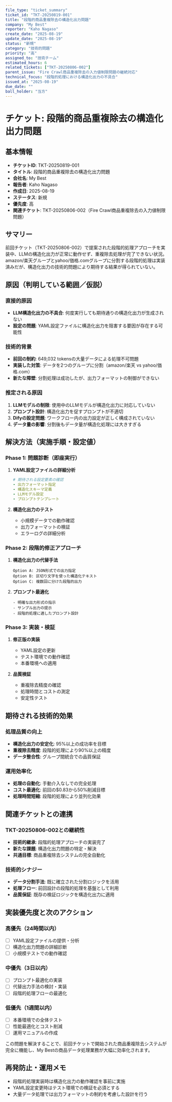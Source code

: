 ```yaml
---
file_type: "ticket_summary"
ticket_id: "TKT-20250819-001"
title: "段階的商品重複除去の構造化出力問題"
company: "My Best"
reporter: "Kaho Nagaso"
create_date: "2025-08-19"
update_date: "2025-08-19"
status: "新規"
category: "技術的問題"
priority: "高"
assigned_to: "技術チーム"
estimated_hours: 6
related_tickets: ["TKT-20250806-002"]
parent_issue: "Fire Crawl商品重複除去の入力値制限問題の継続対応"
technical_focus: "段階的処理における構造化出力の不具合"
issued_at: "2025-08-19"
due_date: ""
ball_holder: "当方"
---
```


# チケット: 段階的商品重複除去の構造化出力問題

## 基本情報
- **チケットID**: TKT-20250819-001
- **タイトル**: 段階的商品重複除去の構造化出力問題
- **会社名**: My Best
- **報告者**: Kaho Nagaso
- **作成日**: 2025-08-19
- **ステータス**: 新規
- **優先度**: 高
- **関連チケット**: TKT-20250806-002（Fire Crawl商品重複除去の入力値制限問題）

## サマリー
前回チケット（TKT-20250806-002）で提案された段階的処理アプローチを実装中、LLMの構造化出力が正常に動作せず、重複除去処理が完了できない状況。amazon/楽天グループとyahoo/価格.comグループに分割する段階的処理は実装済みだが、構造化出力の技術的問題により期待する結果が得られていない。

## 原因（判明している範囲／仮説）

### 直接的原因
- **LLM構造化出力の不具合**: 何度実行しても期待通りの構造化出力が生成されない
- **設定の問題**: YAML設定ファイルに構造化出力を阻害する要因が存在する可能性

### 技術的背景
- **前回の制約**: 649,032 tokensの大量データによる処理不可問題
- **実装した対策**: データを2つのグループに分割（amazon/楽天 vs yahoo/価格.com）
- **新たな障壁**: 分割処理は成功したが、出力フォーマットの制御ができない

### 推定される原因
1. **LLMモデルの制限**: 使用中のLLMモデルが構造化出力に対応していない
2. **プロンプト設計**: 構造化出力を促すプロンプトが不適切
3. **Difyの設定問題**: ワークフロー内の出力設定が正しく構成されていない
4. **データ量の影響**: 分割後もデータ量が構造化処理には大きすぎる

## 解決方法（実施手順・設定値）

### Phase 1: 問題診断（即座実行）
1. **YAML設定ファイルの詳細分析**
   ```yaml
   # 期待される設定要素の確認
   - 出力フォーマット指定
   - 構造化スキーマ定義  
   - LLMモデル設定
   - プロンプトテンプレート
   ```

2. **構造化出力のテスト**
   - 小規模データでの動作確認
   - 出力フォーマットの検証
   - エラーログの詳細分析

### Phase 2: 段階的修正アプローチ
1. **構造化出力の代替手法**
   ```
   Option A: JSON形式での出力指定
   Option B: 区切り文字を使った構造化テキスト  
   Option C: 複数回に分けた段階的出力
   ```

2. **プロンプト最適化**
   ```
   - 明確な出力形式の指示
   - サンプル出力の提示
   - 段階的処理に適したプロンプト設計
   ```

### Phase 3: 実装・検証
1. **修正版の実装**
   - YAML設定の更新
   - テスト環境での動作確認
   - 本番環境への適用

2. **品質検証**
   - 重複除去精度の確認
   - 処理時間とコストの測定
   - 安定性テスト

## 期待される技術的効果

### 処理品質の向上
- **構造化出力の安定化**: 95%以上の成功率を目標
- **重複除去精度**: 段階的処理により90%以上の精度
- **データ整合性**: グループ間統合での品質保証

### 運用効率化
- **処理の自動化**: 手動介入なしでの完全処理
- **コスト最適化**: 前回の$0.83から50%削減目標
- **処理時間短縮**: 段階的処理により並列化効果

## 関連チケットとの連携

### TKT-20250806-002との継続性
- **技術的継承**: 段階的処理アプローチの実装完了
- **新たな課題**: 構造化出力問題の特定・解決
- **共通目標**: 商品重複除去システムの完全自動化

### 技術的シナジー
- **データ分割手法**: 既に確立された分割ロジックを活用
- **処理フロー**: 前回設計の段階的処理を基盤として利用
- **品質保証**: 既存の検証ロジックを構造化出力に適用

## 実装優先度と次のアクション

### 高優先（24時間以内）
- [ ] YAML設定ファイルの提供・分析
- [ ] 構造化出力問題の詳細診断
- [ ] 小規模テストでの動作確認

### 中優先（3日以内）
- [ ] プロンプト最適化の実装
- [ ] 代替出力手法の検討・実装
- [ ] 段階的処理フローの最適化

### 低優先（1週間以内）
- [ ] 本番環境での全体テスト
- [ ] 性能最適化とコスト削減
- [ ] 運用マニュアルの作成

この問題を解決することで、前回チケットで開始された商品重複除去システムが完全に機能し、My Bestの商品データ処理業務が大幅に効率化されます。

## 再発防止・運用メモ
- 段階的処理実装時は構造化出力の動作確認を事前に実施
- YAML設定変更時はテスト環境での検証を必須とする
- 大量データ処理では出力フォーマットの制約を考慮した設計を行う